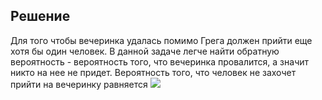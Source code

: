 ## Решение

Для того чтобы вечеринка удалась помимо Грега должен прийти еще хотя бы один человек. В данной задаче легче найти обратную вероятность - 
вероятность того, что вечеринка провалится, а значит никто на нее не придет. Вероятность того, что человек не захочет прийти на вечеринку
равняется <img src="https://render.githubusercontent.com/render/math?math=(1-\frac{x}{x^2-5x%2B\10})">
